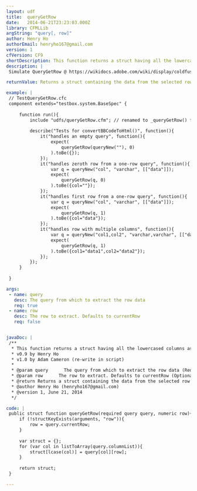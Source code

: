 ```yaml
---
layout: udf
title:  queryGetRow
date:   2014-06-21T23:23:03.000Z
library: CFMLLib
argString: "query[, row]"
author: Henry Ho
authorEmail: henryho167@gmail.com
version: 1
cfVersion: CF9
shortDescription: This function returns a struct having all the lowercased columns as keys and their corresponding values
description: |
 Simulate QueryGetRow @ https://wikidocs.adobe.com/wiki/display/coldfusionen/QueryGetRow for CF8+

returnValue: Returns a struct containing the data from the selected row

example: |
 // TestQueryGetRow.cfc
 component extends="testbox.system.BaseSpec" {
 
     function run(){
         include "udfs/queryGetRow.cfm"; // renamed to _queryGetRow() for tests, as I'm running CF11
 
         describe("Tests for convertBBCodeToHtml()", function(){
             it("handles an empty query", function(){
                 expect(
                     queryGetRow(queryNew(""), 0)
                 ).toBe({});
             });
             it("handles zeroth row from a one-row query", function(){
                 var q = queryNew("col", "varchar", [["data"]]);
                 expect(
                     queryGetRow(q, 0)
                 ).toBe({col=""});
             });
             it("handles first row from a one-row query", function(){
                 var q = queryNew("col", "varchar", [["data"]]);
                 expect(
                     queryGetRow(q, 1)
                 ).toBe({col="data"});
             });
             it("handles row with multiple columns", function(){
                 var q = queryNew("col1,col2", "varchar,varchar", [["data1","data2"]]);
                 expect(
                     queryGetRow(q, 1)
                 ).toBe({col1="data1",col2="data2"});
             });
         });
     }
 
 }

args:
 - name: query
   desc: The query from which to extract the row data
   req: true
 - name: row
   desc: The row to extract. Defaults to currentRow
   req: false


javaDoc: |
 /**
  * This function returns a struct having all the lowercased columns as keys and their corresponding values
  * v0.9 by Henry Ho
  * v1.0 by Adam Cameron (re-write in script)
  * 
  * @param query      The query from which to extract the row data (Required)
  * @param row      The row to extract. Defaults to currentRow (Optional)
  * @return Returns a struct containing the data from the selected row 
  * @author Henry Ho (henryho167@gmail.com) 
  * @version 1, June 21, 2014 
  */

code: |
 public struct function queryGetRow(required query query, numeric row){
     if (!structKeyExists(arguments, "row")){
         row = query.currentRow;
     }
     
     var struct = {};
     for (var col in listToArray(query.columnList)){
         struct[lcase(col)] = query[col][row];
     }
 
     return struct;
 }

---
```


